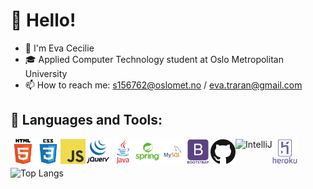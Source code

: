 # 👋 Hello!
- 👧 I'm Eva Cecilie
- 🎓 Applied Computer Technology student at Oslo Metropolitan University
- 📫 How to reach me: s156762@oslomet.no / eva.traran@gmail.com

## 🧰 Languages and Tools:
<img src="https://raw.githubusercontent.com/github/explore/80688e429a7d4ef2fca1e82350fe8e3517d3494d/topics/html/html.png" alt="Html" height="40" align="left" />
<img src="https://raw.githubusercontent.com/github/explore/80688e429a7d4ef2fca1e82350fe8e3517d3494d/topics/css/css.png" alt="Css" height="40" align="left" />
<img src="https://raw.githubusercontent.com/github/explore/80688e429a7d4ef2fca1e82350fe8e3517d3494d/topics/javascript/javascript.png" alt="Javascript" height="40" align="left" />
<img src="https://raw.githubusercontent.com/devicons/devicon/master/icons/jquery/jquery-original-wordmark.svg" alt="Jquery" height="40" align="left" />
<img src="https://raw.githubusercontent.com/devicons/devicon/master/icons/java/java-original-wordmark.svg" alt="Java" height="40" align="left" />
<img src="https://raw.githubusercontent.com/devicons/devicon/master/icons/spring/spring-original-wordmark.svg" alt="Springboot" height="40" align="left" />
<img src="https://raw.githubusercontent.com/github/explore/80688e429a7d4ef2fca1e82350fe8e3517d3494d/topics/mysql/mysql.png" alt="MySql" height="40" align="left" />
<img src="https://raw.githubusercontent.com/devicons/devicon/master/icons/bootstrap/bootstrap-plain-wordmark.svg" alt="Bootstrap" height="40" align="left" /> 
<img src="https://raw.githubusercontent.com/github/explore/78df643247d429f6cc873026c0622819ad797942/topics/github/github.png" alt="Github" height="40" align="left" />
<img src="https://upload.wikimedia.org/wikipedia/commons/9/9c/IntelliJ_IDEA_Icon.svg" alt="IntelliJ" height="40" align="left" />
<img src="https://raw.githubusercontent.com/devicons/devicon/master/icons/heroku/heroku-original-wordmark.svg" alt="Heroku" height="40" align="left" /> 
<br />

## 
![Top Langs](https://github-readme-stats.vercel.app/api/top-langs/?username=evatraran&theme=dracula)
